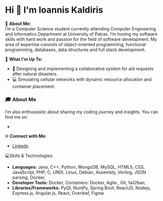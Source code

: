 # Hi 👋 I'm Ioannis Kaldiris

💫 **About Me:**  
I’m a Computer Science student currently attending Computer Engineering and Informatics Department at University of Patras. I’m honing my software skills with hard work and passion for the field of software development. My area of expertise consists of object-oriented programming, functional programming, databases, data structures and full stack development.

🚀 **What I'm Up To:**  
- 🤖 Designing and implementing a collaborative system for aid requests after natural disasters.  
- 💻 Simulating cellular networks with dynamic resource allocation and container placement.

### 🎓 About Me
I’m also enthusiastic about sharing my coding journey and insights. You can find me on:

- 
🌐 **Connect with Me:**  
- [Linkedn]((https://www.linkedin.com/in/ioannis-kaldiris-9b461227a/))


💻Skills & Technologies:
- **Languages:** Java, C++, Python, MongoDB, MySQL, HTML5, CSS, JavaScript, PHP, C, UNIX, Linux, Debian, Assembly, Verilog, JSON parsing, Docker,  
- **Developer Tools:** Docker, Containers: Docker, Agile , Git, fail2ban,
- **Libraries/Frameworks:** PyQt, NumPy, Spring Boot, ReactJS,  Nodejs, Express.js, Angular.js, React, Overleaf, Figma  
